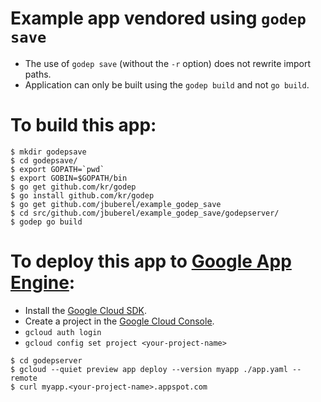 # Example app vendored using `godep save`

* The use of `godep save` (without the `-r` option) does not rewrite import paths.
* Application can only be built using the `godep build` and not `go build`.

# To build this app:

```
$ mkdir godepsave
$ cd godepsave/
$ export GOPATH=`pwd`
$ export GOBIN=$GOPATH/bin
$ go get github.com/kr/godep
$ go install github.com/kr/godep
$ go get github.com/jbuberel/example_godep_save
$ cd src/github.com/jbuberel/example_godep_save/godepserver/
$ godep go build 
```

# To deploy this app to [Google App Engine](https://cloud.google.com/appengine/):

* Install the [Google Cloud SDK](https://cloud.google.com/sdk/).
* Create a project in the [Google Cloud Console](https://console.developers.google.com/project).
* `gcloud auth login`
* `gcloud config set project <your-project-name>`

```
$ cd godepserver
$ gcloud --quiet preview app deploy --version myapp ./app.yaml --remote
$ curl myapp.<your-project-name>.appspot.com
```
